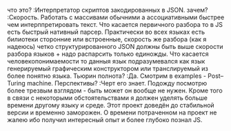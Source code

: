 что это?
	:Интерпретатор скриптов закодированных в JSON.
зачем?
	:Скорость. Работать с массивами обычними а ассоциативными быстрее чем интерппретировать текст. Что касается первичного разбора то в JS есть быстрый нативный парсер. Практически во всех языках есть билиотеки сторонние или встроенные, скорость же разбора (как я надеюсь) четко структурированного JSON должны быть выше скорости разбора языков + надо распарсить только единожды. Что касается человекопонимаемости то данныя язык подразумевался как язык генерируемый графическим конструктором или транслируемый из более понятно языка.
Тьюрин полнота?
	:Да. Смотрим в examples - Post–Turing machine.
Перспективы?
	:Черт его знает. Подожду посмотрю более трезвым взглядом - быть может он вообще не нужен. Кроме того в связи с некоторыми обстоятельствами я должен уделять больше времени другому языку и среде. Этот проект доведён до стабильной версии и временно заморожен. О времени потраченном на проект не жалею ибо получил интересный опыт и более глубоко познал JS.
